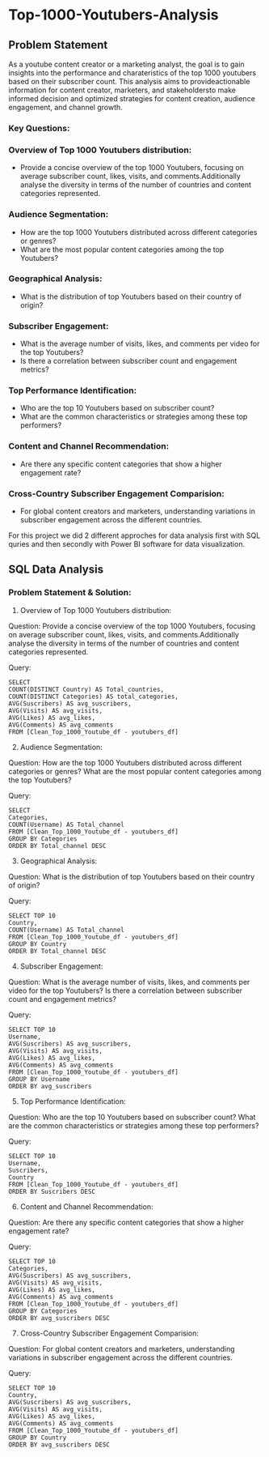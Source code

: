 # Top-1000-Youtubers-Analysis

## Problem Statement

As a youtube content creator or a marketing analyst, the goal is to gain insights into the performance and charateristics of the top 1000 youtubers based on their subscriber count. This analysis aims to provideactionable information for content creator, marketers, and stakeholdersto make informed decision and optimized strategies for content creation, audience engagement, and channel growth.
### Key Questions:
### Overview of Top 1000 Youtubers distribution:
- Provide a concise overview of the top 1000 Youtubers, focusing on average subscriber count, likes, visits, and comments.Additionally analyse the diversity in terms of the number of countries and content categories represented.
### Audience Segmentation:
- How are the top 1000 Youtubers distributed across different categories or genres?
- What are the most popular content categories among the top Youtubers?
### Geographical Analysis:
- What is the distribution of top Youtubers based on their country of origin?
### Subscriber Engagement:
- What is the average number of visits, likes, and comments per video for the top Youtubers?
- Is there a correlation between subscriber count and engagement metrics?
### Top Performance Identification:
- Who are the top 10 Youtubers based on subscriber count?
- What are the common characteristics or strategies among these top performers?
### Content and Channel Recommendation:
- Are there any specific content categories that show a higher engagement rate?
### Cross-Country Subscriber Engagement Comparision:
- For global content creators and marketers, understanding variations in subscriber engagement across the different countries.

For this project we did 2 different approches for data analysis first with SQL quries and then secondly with Power BI software for data visualization.

## SQL Data Analysis

### Problem Statement & Solution:

1) Overview of Top 1000 Youtubers distribution:

Question: Provide a concise overview of the top 1000 Youtubers, focusing on average subscriber count, likes, visits, and comments.Additionally analyse the diversity in terms of the number of countries and content categories represented.

Query:

    SELECT 
    COUNT(DISTINCT Country) AS Total_countries,
    COUNT(DISTINCT Categories) AS total_categories,
    AVG(Suscribers) AS avg_suscribers,
    AVG(Visits) AS avg_visits,
    AVG(Likes) AS avg_likes,
    AVG(Comments) AS avg_comments
    FROM [Clean_Top_1000_Youtube_df - youtubers_df]

2) Audience Segmentation:

Question: How are the top 1000 Youtubers distributed across different categories or genres? What are the most popular content categories among the top Youtubers?

Query:

    SELECT 
    Categories,
    COUNT(Username) AS Total_channel
    FROM [Clean_Top_1000_Youtube_df - youtubers_df]
    GROUP BY Categories
    ORDER BY Total_channel DESC

3) Geographical Analysis:

Question: What is the distribution of top Youtubers based on their country of origin?

Query:

    SELECT TOP 10
    Country,
    COUNT(Username) AS Total_channel
    FROM [Clean_Top_1000_Youtube_df - youtubers_df]
    GROUP BY Country
    ORDER BY Total_channel DESC

4) Subscriber Engagement:
   
Question: What is the average number of visits, likes, and comments per video for the top Youtubers? Is there a correlation between subscriber count and engagement metrics?

Query:

    SELECT TOP 10
    Username,
    AVG(Suscribers) AS avg_suscribers,
    AVG(Visits) AS avg_visits,
    AVG(Likes) AS avg_likes,
    AVG(Comments) AS avg_comments
    FROM [Clean_Top_1000_Youtube_df - youtubers_df]
    GROUP BY Username
    ORDER BY avg_suscribers

5) Top Performance Identification:
   
Question: Who are the top 10 Youtubers based on subscriber count? What are the common characteristics or strategies among these top performers?

Query:

    SELECT TOP 10
    Username,
    Suscribers,
    Country
    FROM [Clean_Top_1000_Youtube_df - youtubers_df]
    ORDER BY Suscribers DESC

6) Content and Channel Recommendation:
   
Question: Are there any specific content categories that show a higher engagement rate?

Query:

    SELECT TOP 10
    Categories,
    AVG(Suscribers) AS avg_suscribers,
    AVG(Visits) AS avg_visits,
    AVG(Likes) AS avg_likes,
    AVG(Comments) AS avg_comments
    FROM [Clean_Top_1000_Youtube_df - youtubers_df]
    GROUP BY Categories
    ORDER BY avg_suscribers DESC

7) Cross-Country Subscriber Engagement Comparision:
   
Question: For global content creators and marketers, understanding variations in subscriber engagement across the different countries.

Query:

    SELECT TOP 10
    Country,
    AVG(Suscribers) AS avg_suscribers,
    AVG(Visits) AS avg_visits,
    AVG(Likes) AS avg_likes,
    AVG(Comments) AS avg_comments
    FROM [Clean_Top_1000_Youtube_df - youtubers_df]
    GROUP BY Country
    ORDER BY avg_suscribers DESC
